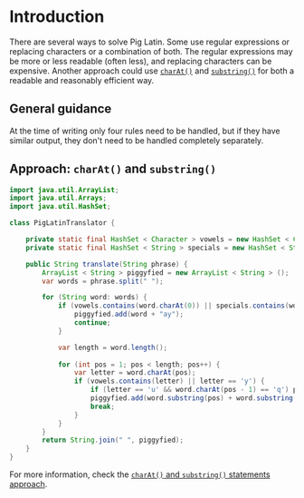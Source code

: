 # Introduction

There are several ways to solve Pig Latin.
Some use regular expressions or replacing characters or a combination of both.
The regular expressions may be more or less readable (often less), and replacing characters can be expensive.
Another approach could use [`charAt()`][charat] and [`substring()`][substring-two] for both a readable and reasonably efficient way.

## General guidance

At the time of writing only four rules need to be handled, but if they have similar output, they don't need to be handled completely separately.

## Approach: `charAt()` and `substring()`

```java
import java.util.ArrayList;
import java.util.Arrays;
import java.util.HashSet;

class PigLatinTranslator {

    private static final HashSet < Character > vowels = new HashSet < Character > (Arrays.asList('a', 'e', 'i', 'o', 'u'));
    private static final HashSet < String > specials = new HashSet < String > (Arrays.asList("xr", "yt"));

    public String translate(String phrase) {
        ArrayList < String > piggyfied = new ArrayList < String > ();
        var words = phrase.split(" ");

        for (String word: words) {
            if (vowels.contains(word.charAt(0)) || specials.contains(word.substring(0, 2))) {
                piggyfied.add(word + "ay");
                continue;
            }

            var length = word.length();
            
            for (int pos = 1; pos < length; pos++) {
                var letter = word.charAt(pos);
                if (vowels.contains(letter) || letter == 'y') {
                    if (letter == 'u' && word.charAt(pos - 1) == 'q') pos += 1;
                    piggyfied.add(word.substring(pos) + word.substring(0, pos) + "ay");
                    break;
                }
            }
        }
        return String.join(" ", piggyfied);
    }
}
```

For more information, check the [`charAt()` and `substring()` statements approach][approach-charat-substring].


[charat]: https://docs.oracle.com/javase/7/docs/api/java/lang/String.html#charAt(int)
[substring-one]: https://docs.oracle.com/javase/7/docs/api/java/lang/String.html#substring(int)
[substring-two]: https://docs.oracle.com/javase/7/docs/api/java/lang/String.html#substring(int,%20int)
[split]: https://docs.oracle.com/javase/7/docs/api/java/lang/String.html#split(java.lang.String)
[private]: https://en.wikibooks.org/wiki/Java_Programming/Keywords/private
[static]: https://en.wikibooks.org/wiki/Java_Programming/Keywords/static
[final]: https://en.wikibooks.org/wiki/Java_Programming/Keywords/final
[hashset]: https://docs.oracle.com/en/java/javase/12/docs/api/java.base/java/util/HashSet.html
[arraylist]: https://docs.oracle.com/javase/8/docs/api/java/util/ArrayList.html
[for-each]: https://www.geeksforgeeks.org/for-each-loop-in-java/
[contains]: https://docs.oracle.com/en/java/javase/12/docs/api/java.base/java/util/HashSet.html#contains(java.lang.Object)
[add]: https://docs.oracle.com/javase/8/docs/api/java/util/ArrayList.html#add-E-
[join]: https://docs.oracle.com/en/java/javase/11/docs/api/java.base/java/lang/String.html#join(java.lang.CharSequence,java.lang.Iterable)
[approach-charat-substring]: https://exercism.org/tracks/java/exercises/pig-latin/approaches/charat-substring
